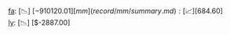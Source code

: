 [fa](record/fa/summary.md): [📉] [$-910120.01]  
[mm](record/mm/summary.md): [📈] [$684.60]  
[ly](record/ly/summary.md): [📉] [$-2887.00]  
